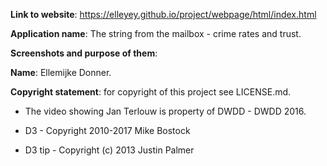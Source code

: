 **Link to website**: https://elleyey.github.io/project/webpage/html/index.html

**Application name**: The string from the mailbox - crime rates and trust.

**Screenshots and purpose of them**:

**Name**: Ellemijke Donner.

**Copyright statement**: for copyright of this project see LICENSE.md.

- The video showing Jan Terlouw is property of DWDD - DWDD 2016.

- D3 - Copyright 2010-2017 Mike Bostock

- D3 tip - Copyright (c) 2013 Justin Palmer
